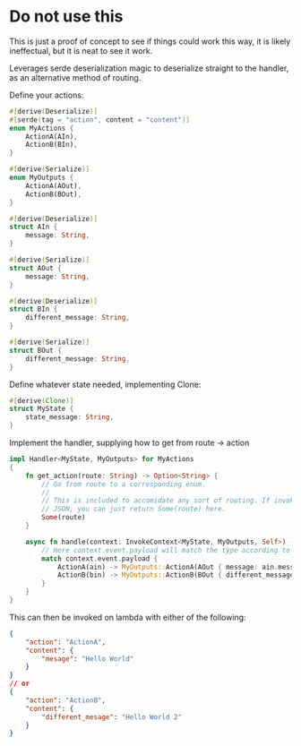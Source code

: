 # Do not use this

This is just a proof of concept to see if things could work this way, it is likely ineffectual, but it is neat to see it work.

Leverages serde deserialization magic to deserialize straight to the handler, as an alternative method of routing.

Define your actions:
```rust
#[derive(Deserialize)]
#[serde(tag = "action", content = "content")]
enum MyActions {
    ActionA(AIn),
    ActionB(BIn),
}

#[derive(Serialize)]
enum MyOutputs {
    ActionA(AOut),
    ActionB(BOut),
}

#[derive(Deserialize)]
struct AIn {
    message: String,
}

#[derive(Serialize)]
struct AOut {
    message: String,
}

#[derive(Deserialize)]
struct BIn {
    different_message: String,
}

#[derive(Serialize)]
struct BOut {
    different_message: String,
}
```

Define whatever state needed, implementing Clone:
```rust
#[derive(Clone)]
struct MyState {
    state_message: String,
}
```

Implement the handler, supplying how to get from route -> action
```rust
impl Handler<MyState, MyOutputs> for MyActions
{
    fn get_action(route: String) -> Option<String> {
        // Go from route to a corresponding enum.
        //
        // This is included to accomidate any sort of routing. If invoking this as just
        // JSON, you can just return Some(route) here. 
        Some(route)
    }

    async fn handle(context: InvokeContext<MyState, MyOutputs, Self>) -> MyOutputs {
        // Here context.event.payload will match the type according to get_action
        match context.event.payload {
            ActionA(ain) -> MyOutputs::ActionA(AOut { message: ain.message }),
            ActionB(bin) -> MyOutputs::ActionB(BOut { different_message: bin.different_message }),
        }
    }
}
```

This can then be invoked on lambda with either of the following:
```json
{
    "action": "ActionA",
    "content": {
        "mesage": "Hello World"
    }
}
// or
{
    "action": "ActionB",
    "content": {
        "different_mesage": "Hello World 2"
    }
}
```